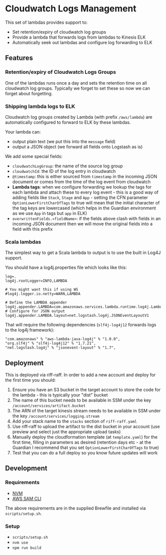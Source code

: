 Cloudwatch Logs Management
==========================

This set of lambdas provides support to:
 - Set retention/expiry of cloudwatch log groups
 - Provide a lambda that forwards logs from lambdas to Kinesis ELK
 - Automatically seek out lambdas and configure log forwarding to ELK

Features
--------

### Retention/expiry of Cloudwatch Logs Groups
One of the lambdas runs once a day and sets the retention time on all cloudwatch log groups. Typically we forget to set these so now we can forget about forgetting.

### Shipping lambda logs to ELK
Cloudwatch log groups created by Lambda (with prefix `/aws/lambda`) are automatically configured to forward to ELK by these lambdas.

Your lambda can:
 - output plain text (we put this into the `message` field)
 - output a JSON object (we forward all fields onto Logstash as is)

We add some special fields:
 - `cloudwatchLogGroup`: the name of the source log group
 - `cloudwatchId`: the ID of the log entry in cloudwatch
 - `@timestamp`: this is either sourced from `timestamp` in the incoming JSON document or comes from the time of the log event from cloudwatch
 - **Lambda tags**: when we configure forwarding we lookup the tags for each lambda and attach these to every log event - this is a good way of adding fields like `Stack`, `Stage` and `App` - setting the CFN parameter `OptionLowerFirstCharOfTags` to true will mean that the initial character of the tag keys are lowercased (which helps in the Guardian environment as we use `App` in tags but `app` in ELK)
 - `overwrittenFields.<fieldName>`: if the fields above clash with fields in an incoming JSON document then we will move the original fields into a field with this prefix

### Scala lambdas
The simplest way to get a Scala lambda to output is to use the built in Log4J support.

You should have a log4j.properties file which looks like this:
```
log=.
log4j.rootLogger=INFO,LAMBDA

# You might want this if using WS
#log4j.logger.io.netty=WARN,LAMBDA

# Define the LAMBDA appender
log4j.appender.LAMBDA=com.amazonaws.services.lambda.runtime.log4j.LambdaAppender
# Configure for JSON output
log4j.appender.LAMBDA.layout=net.logstash.log4j.JSONEventLayoutV1
```

That will require the following dependencies (`slf4j-log4j12` forwards logs to the log4j framework):
```
"com.amazonaws" % "aws-lambda-java-log4j" % "1.0.0",
"org.slf4j" % "slf4j-log4j12" % "1.7.21",
"net.logstash.log4j" % "jsonevent-layout" % "1.7",
```

Deployment
----------

This is deployed via riff-raff. In order to add a new account and deploy for the first time you should:
 1. Ensure you have an S3 bucket in the target account to store the code for the lambda - this is typically your "dist" bucket
 1. The name of this bucket needs to be available in SSM under the key `/account/services/artifact.bucket`
 1. The ARN of the target kinesis stream needs to be available in SSM under the key `/account/services/logging.stream`
 1. Add your stack name to the `stacks` section of `riff-raff.yaml`
 1. Use riff-raff to upload the artifact to the dist bucket in your account (use preview and select just the appropriate upload tasks)
 1. Manually deploy the cloudformation template (at `template.yaml`) for the first time, filling in parameters as desired (retention days etc - at the Guardian I recommend that you set `OptionLowerFirstCharOfTags` to true)
 1. Test that you can do a full deploy so you know future updates will work

Development
-----------

### Requirements

* [NVM](https://github.com/creationix/nvm)
* [AWS SAM CLI](https://docs.aws.amazon.com/serverless-application-model/latest/developerguide/what-is-sam.html)

The above requirements are in the supplied Brewfile and installed via `scripts/setup.sh`.

### Setup

* `scripts/setup.sh`
* `nvm use`
* `npm run build`
